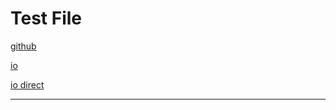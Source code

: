 # Test File

[github][1]

[io][2]

[io direct][3]

---

[1]: https://github.com/LysHraesvelgr/LysHraesvelgr.github.io.git "cuh"
[2]: lyshraesvelgr.github.io "cuh 2"
[3]: lyshraesvelgr.github.io/http-protocol-redirector "cuh 3"